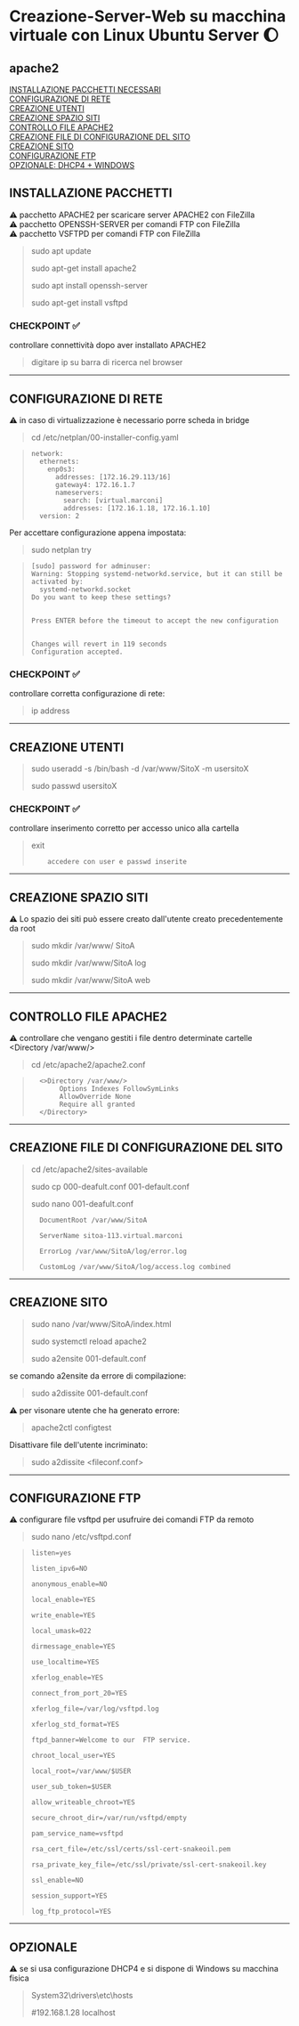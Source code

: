 # Creazione-Server-Web su macchina virtuale con Linux Ubuntu Server :moon:

## apache2

[INSTALLAZIONE PACCHETTI NECESSARI](#INSTALLAZIONE-PACCHETTI)<br>
[CONFIGURAZIONE DI RETE](#CONFIGURAZIONE-DI-RETE)<br>
[CREAZIONE UTENTI](#CREAZIONE-UTENTI)<br>
[CREAZIONE SPAZIO SITI](#CREAZIONE-SPAZIO-SITI)<br>
[CONTROLLO FILE APACHE2](#CONTROLLO-FILE-APACHE2)<br>
[CREAZIONE FILE DI CONFIGURAZIONE DEL SITO](#CREAZIONE-FILE-DI-CONFIGURAZIONE-DEL-SITO)<br>
[CREAZIONE SITO](#CREAZIONE-SITO)<br>
[CONFIGURAZIONE FTP](#CONFIGURAZIONE-FTP)<br>
[OPZIONALE: DHCP4 + WINDOWS](#OPZIONALE)<br>

## INSTALLAZIONE PACCHETTI
:warning: pacchetto APACHE2 per scaricare server APACHE2 con FileZilla<br>
:warning: pacchetto OPENSSH-SERVER per comandi FTP con FileZilla<br>
:warning: pacchetto VSFTPD per comandi FTP con FileZilla

>sudo apt update
>
>sudo apt-get install apache2
>
>sudo apt install openssh-server
>
>sudo apt-get install vsftpd

### CHECKPOINT :white_check_mark: <br>
controllare connettività dopo aver installato APACHE2
>digitare ip su barra di ricerca nel browser
>

---------------------------------------------------------------------

## CONFIGURAZIONE DI RETE<br>
:warning: in caso di virtualizzazione è necessario porre scheda in bridge

>cd /etc/netplan/00-installer-config.yaml

>
>     network:
>       ethernets:
>         enp0s3:
>           addresses: [172.16.29.113/16]
>           gateway4: 172.16.1.7
>           nameservers:
>             search: [virtual.marconi]
>             addresses: [172.16.1.18, 172.16.1.10] 
>       version: 2
>

Per accettare configurazione appena impostata: <br>
>sudo netplan try

>
>     [sudo] password for adminuser:
>     Warning: Stopping systemd-networkd.service, but it can still be activated by:
>       systemd-networkd.socket
>     Do you want to keep these settings?
>
>
>     Press ENTER before the timeout to accept the new configuration
>
>
>     Changes will revert in 119 seconds
>     Configuration accepted.
>

### CHECKPOINT :white_check_mark: <br>
controllare corretta configurazione di rete: <br>
>ip address
>

---------------------------------------------------------------------

## CREAZIONE UTENTI
>sudo useradd -s /bin/bash -d /var/www/SitoX -m usersitoX
>
>sudo passwd usersitoX
>

### CHECKPOINT :white_check_mark: <br>
controllare inserimento corretto per accesso unico alla cartella
>exit
>
>         accedere con user e passwd inserite
>

---------------------------------------------------------------------

## CREAZIONE SPAZIO SITI<br>
:warning: Lo spazio dei siti può essere creato dall'utente creato precedentemente da root
>sudo mkdir /var/www/ SitoA
>
>sudo mkdir /var/www/SitoA log
>
>sudo mkdir /var/www/SitoA web
>

--------------------------------------------------------------------

## CONTROLLO FILE APACHE2<br>
:warning: controllare che vengano gestiti i file dentro determinate cartelle <Directory /var/www/>

>cd /etc/apache2/apache2.conf
>

>
>       <>Directory /var/www/>
>            Options Indexes FollowSymLinks
>            AllowOverride None
>            Require all granted
>       </Directory>
>

---------------------------------------------------------------------

## CREAZIONE FILE DI CONFIGURAZIONE DEL SITO
>cd /etc/apache2/sites-available
>
>sudo cp 000-deafult.conf 001-default.conf
>
>sudo nano 001-deafult.conf
>
>       DocumentRoot /var/www/SitoA
>
>       ServerName sitoa-113.virtual.marconi
>
>       ErrorLog /var/www/SitoA/log/error.log
>
>       CustomLog /var/www/SitoA/log/access.log combined
>

---------------------------------------------------------------------

## CREAZIONE SITO

>sudo nano /var/www/SitoA/index.html
>
>sudo systemctl reload apache2
>
>sudo a2ensite 001-default.conf
>

se comando a2ensite da errore di compilazione:<br>
>sudo a2dissite 001-default.conf
>

:warning: per visonare utente che ha generato errore: <br>
>apache2ctl configtest
>

Disattivare file dell'utente incriminato:
>sudo a2dissite <fileconf.conf>
>

--------------------------------------------------------------------

## CONFIGURAZIONE FTP
:warning: configurare file vsftpd per usufruire dei comandi FTP da remoto<br>
>sudo nano /etc/vsftpd.conf
>

>
>     listen=yes
>
>     listen_ipv6=NO
>
>     anonymous_enable=NO
>
>     local_enable=YES
>
>     write_enable=YES
>
>     local_umask=022
>
>     dirmessage_enable=YES
>
>     use_localtime=YES
>
>     xferlog_enable=YES
>
>     connect_from_port_20=YES
>
>     xferlog_file=/var/log/vsftpd.log
>
>     xferlog_std_format=YES
>
>     ftpd_banner=Welcome to our  FTP service.
>
>     chroot_local_user=YES
>
>     local_root=/var/www/$USER
>
>     user_sub_token=$USER
>
>     allow_writeable_chroot=YES
>
>     secure_chroot_dir=/var/run/vsftpd/empty
>
>     pam_service_name=vsftpd
>
>     rsa_cert_file=/etc/ssl/certs/ssl-cert-snakeoil.pem
>
>     rsa_private_key_file=/etc/ssl/private/ssl-cert-snakeoil.key
>
>     ssl_enable=NO
>
>     session_support=YES
>
>     log_ftp_protocol=YES
>

-------------------------------------------------------------

## OPZIONALE
:warning: se si usa configurazione DHCP4 e si dispone di Windows su macchina fisica
>System32\drivers\etc\hosts
>
>#192.168.1.28  localhost
